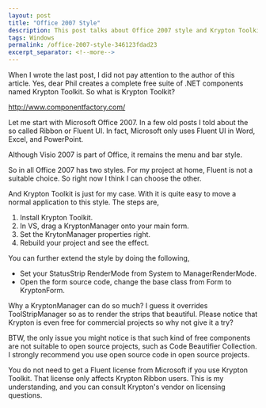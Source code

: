 ```yaml
---
layout: post
title: "Office 2007 Style"
description: This post talks about Office 2007 style and Krypton Toolkit.
tags: Windows
permalink: /office-2007-style-346123fdad23
excerpt_separator: <!--more-->
---
```

When I wrote the last post, I did not pay attention to the author of this article. Yes, dear Phil creates a complete free suite of .NET components named Krypton Toolkit. So what is Krypton Toolkit?

http://www.componentfactory.com/

Let me start with Microsoft Office 2007. In a few old posts I told about the so called Ribbon or Fluent UI. In fact, Microsoft only uses Fluent UI in Word, Excel, and PowerPoint.

Although Visio 2007 is part of Office, it remains the menu and bar style.
<!--more-->

So in all Office 2007 has two styles. For my project at home, Fluent is not a suitable choice. So right now I think I can choose the other.

And Krypton Toolkit is just for my case. With it is quite easy to move a normal application to this style. The steps are,

1. Install Krypton Toolkit.
1. In VS, drag a KryptonManager onto your main form.
1. Set the KrytonManager properties right.
1. Rebuild your project and see the effect.

You can further extend the style by doing the following,

* Set your StatusStrip RenderMode from System to ManagerRenderMode.
* Open the form source code, change the base class from Form to KryptonForm.

Why a KryptonManager can do so much? I guess it overrides ToolStripManager so as to render the strips that beautiful.
Please notice that Krypton is even free for commercial projects so why not give it a try?

BTW, the only issue you might notice is that such kind of free components are not suitable to open source projects, such as Code Beautifier Collection. I strongly recommend you use open source code in open source projects.

You do not need to get a Fluent license from Microsoft if you use Krypton Toolkit. That license only affects Krypton Ribbon users. This is my understanding, and you can consult Krypton's vendor on licensing questions.
